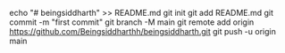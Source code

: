 echo "# beingsiddharth" >> README.md
git init
git add README.md
git commit -m "first commit"
git branch -M main
git remote add origin https://github.com/Beingsiddharthh/beingsiddharth.git
git push -u origin main
